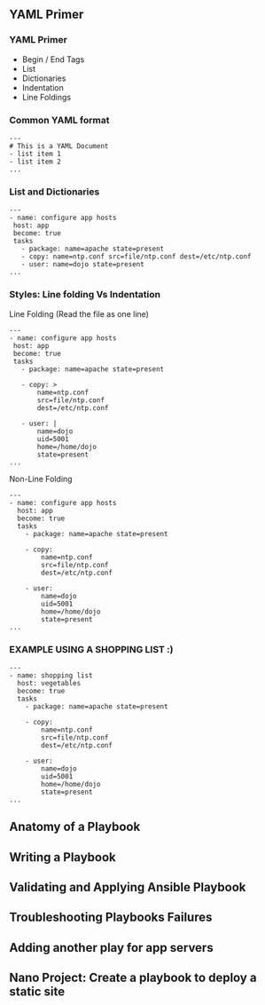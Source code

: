 ## YAML Primer

  ### YAML Primer
  - Begin / End Tags
  - List
  - Dictionaries
  - Indentation
  - Line Foldings
  
  ### Common YAML format
  ```
  ---
  # This is a YAML Document
  - list item 1
  - list item 2
  ...
  ```
  
  ### List and Dictionaries
   ```
  ---
  - name: configure app hosts
    host: app
    become: true
    tasks
      - package: name=apache state=present
      - copy: name=ntp.conf src=file/ntp.conf dest=/etc/ntp.conf
      - user: name=dojo state=present
  ...
  ```
  
   ### Styles: Line folding Vs Indentation
   
   Line Folding (Read the file as one line)
   ```
  ---
  - name: configure app hosts
    host: app
    become: true
    tasks
      - package: name=apache state=present
      
      - copy: >
          name=ntp.conf 
          src=file/ntp.conf 
          dest=/etc/ntp.conf
      
      - user: | 
          name=dojo
          uid=5001
          home=/home/dojo
          state=present
  ...
  ```
  
  Non-Line Folding
  ```
  ---
  - name: configure app hosts
    host: app
    become: true
    tasks
      - package: name=apache state=present
      
      - copy: 
          name=ntp.conf 
          src=file/ntp.conf 
          dest=/etc/ntp.conf
      
      - user: 
          name=dojo
          uid=5001
          home=/home/dojo
          state=present
  ...
  ```
  
  ### EXAMPLE USING A SHOPPING LIST :)
  
  ```
  ---
  - name: shopping list
    host: vegetables
    become: true
    tasks
      - package: name=apache state=present
      
      - copy: 
          name=ntp.conf 
          src=file/ntp.conf 
          dest=/etc/ntp.conf
      
      - user: 
          name=dojo
          uid=5001
          home=/home/dojo
          state=present
  ...
  ```
  

## Anatomy of a Playbook

## Writing a Playbook

## Validating and Applying Ansible Playbook

## Troubleshooting Playbooks Failures

## Adding another play for app servers

## Nano Project: Create a playbook to deploy a static site

